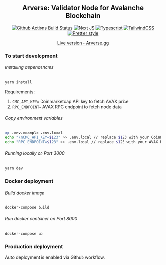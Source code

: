 <h2 align="center">Arverse: Validator Node for Avalanche Blockchain</h2>

<p align="center">
<a href="https://github.com/smol-ninja/arverse.gg/actions/workflows/deploy.yml"><img alt="Github Actions Build Status" src="https://img.shields.io/github/workflow/status/smol-ninja/arverse.gg/Prod?label=Build&style=flat-square"></a>
<a href="https://nextjs.org/"><img alt="Next JS" src="https://img.shields.io/badge/next-v12.2.3-blue?style=flat-square"></a>
<a href="https://www.typescriptlang.org/"><img alt="Typescript" src="https://img.shields.io/badge/typescript-v4.7.2-blue?style=flat-square"></a>
<a href="https://tailwindcss.com/"><img alt="TailwindCSS" src="https://img.shields.io/badge/tailwindcss-v3.1.2-blue?style=flat-square"></a>
<a href="https://github.com/prettier/prettier"><img alt="Prettier style" src="https://img.shields.io/badge/code_style-prettier-ff69b4.svg?style=flat-square"></a>
</p>

<p align="center">
<a href="https://arverse.gg">Live version - Arverse.gg</a>
<p>

### To start development

###### Installing dependencies

```bash
yarn install
```

Requirements:
1. `CMC_API_KEY=` Coinmarketcap API key to fetch AVAX price
2. `RPC_ENDPOINT=` AVAX RPC endpoint to fetch node data

###### Copy environment variables

```bash
cp .env.example .env.local
echo "\nCMC_API_KEY=$123" >> .env.local // replace $123 with your Coinmarketcap API key
echo "RPC_ENDPOINT=$123" >> .env.local // replace $123 with your AVAX RPC endpoint
```

###### Running locally on Port 3000

```bash
yarn dev
```

### Docker deployment

###### Build docker image

```bash
docker-compose build
```

###### Run docker container on Port 8000

```bash
docker-compose up
```

### Production deployment

Auto deployment is enabled via Github workflow.
